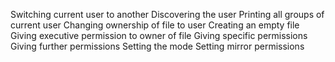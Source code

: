Switching current user to another
Discovering the user
Printing all groups of current user
Changing ownership of file to user
Creating an empty file
Giving executive permission to owner of file
Giving specific permissions
Giving further permissions
Setting the mode
Setting mirror permissions
